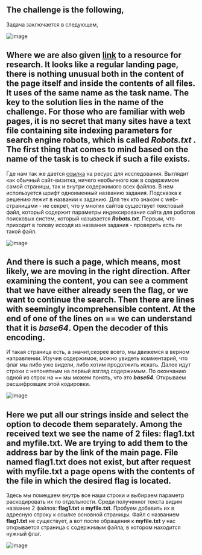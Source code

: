 The challenge is the following,
---
Задача заключается в следующем,

![image](https://user-images.githubusercontent.com/60939699/160278956-66ae3d19-9d3e-48c2-b232-2cd269afa4d2.png)

Where we are also given [link](http://saturn.picoctf.net:64710/) to a resource for research.
It looks like a regular landing page, there is nothing unusual both in the content of the page itself and inside the contents of all files. It uses of the same name as the task name.
The key to the solution lies in the name of the challenge. For those who are familiar with web pages, it is no secret that many sites have a text file containing site indexing parameters for search engine robots, which is called ***Robots.txt*** . The first thing that comes to mind based on the name of the task is to check if such a file exists.
---
Где нам так же дается [ссылка](http://saturn.picoctf.net:64710/) на ресурс для исследования.
Выглядит как обычный сайт-визитка, ничего необычного как в содержимом самой страницы, так и внутри содержимого всех файлов. В нем используется шрифт одноименный названию задания.
Подсказка к решению лежит в названии к заданию. Для тех кто знаком с web-страницами - не секрет, что у многих сайтов существует текстовый файл, который содержит параметры индексирования сайта для роботов поисковых систем, который называется ***Robots.txt***. Первым, что приходит в голову исходя из названия задания - проверить есть ли такой файл.

![image](https://user-images.githubusercontent.com/60939699/160278982-fee7fb5b-e132-405d-a2c8-16803f956c56.png)

And there is such a page, which means, most likely, we are moving in the right direction.
After examining the content, you can see a comment that we have either already seen the flag, or we want to continue the search.
Then there are lines with seemingly incomprehensible content. At the end of one of the lines on **==** we can understand that it is ***base64***.
Open the decoder of this encoding.
---
И такая страница есть, а значит,скорее всего, мы движемся в верном направлении.
Изучив содержимое, можно увидеть комментарий, что флаг мы либо уже видели, либо хотим продолжить искать.
Далее идут строки с непонятным на первый взгляд содержимым. По окончанию одной из строк на **==** мы можем понять, что это ***base64***.
Открываем расшифровщик этой кодировки.

![image](https://user-images.githubusercontent.com/60939699/160279579-003adb6e-ab98-4f68-ae23-e002f2427a17.png)

Here we put all our strings inside and select the option to decode them separately.
Among the received text we see the name of 2 files: **flag1.txt** and **myfile.txt**. We are trying to add them to the address bar by the link of the main page. File named **flag1.txt** does not exist, but after request with **myfile.txt** a page opens with the contents of the file in which the desired flag is located.
---
Здесь мы помещаем внутрь все наши строки и выбираем параметр раскодировать их по отдельности.
Среди полученног текста видим название 2 файлов: **flag1.txt** и **myfile.txt**. Пробуем добавить их в адресную строку к ссылке основной страницы. Файл с названием **flag1.txt** не существует, а вот после обращения к **myfile.txt** у нас открывается страница с содержимым файла, в котором находится нужный флаг.

![image](https://user-images.githubusercontent.com/60939699/160279570-b1e19e8a-ef50-4ab8-980f-038385da2140.png)
